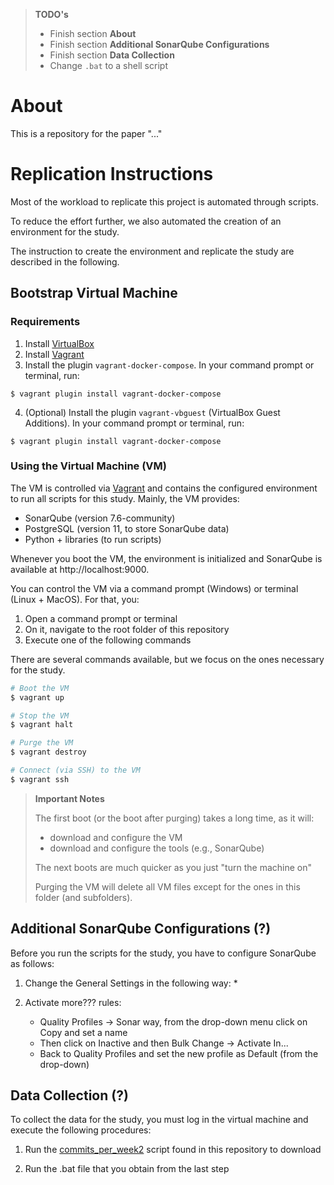 > **TODO's**
> - Finish section **About**
> - Finish section **Additional SonarQube Configurations**
> - Finish section **Data Collection**
> - Change `.bat` to a shell script

# About

This is a repository for the paper "..."

# Replication Instructions

Most of the workload to replicate this project is automated through scripts. 

To reduce the effort further, we also automated the creation of an environment for the study.

The instruction to create the environment and replicate the study are described in the following. 

## Bootstrap Virtual Machine

### Requirements

1. Install [VirtualBox](https://www.virtualbox.org/wiki/Downloads)
2. Install [Vagrant](https://www.vagrantup.com/downloads.html)
3. Install the plugin `vagrant-docker-compose`. In your command prompt or terminal, run:
```shell
$ vagrant plugin install vagrant-docker-compose 
```
4. (Optional) Install the plugin `vagrant-vbguest` (VirtualBox Guest Additions). In your command prompt or terminal, run:
```shell
$ vagrant plugin install vagrant-docker-compose 
```

### Using the Virtual Machine (VM)

The VM is controlled via [Vagrant](https://www.vagrantup.com/downloads.html) and contains the configured environment to run all scripts for this study. Mainly, the VM provides:
- SonarQube (version 7.6-community)
- PostgreSQL (version 11, to store SonarQube data)
- Python + libraries (to run scripts)

Whenever you boot the VM, the environment is initialized and SonarQube is available at http://localhost:9000.

You can control the VM via a command prompt (Windows) or terminal (Linux + MacOS). For that, you:
1. Open a command prompt or terminal
2. On it, navigate to the root folder of this repository
3. Execute one of the following commands

There are several commands available, but we focus on the ones necessary for the study.

```bash
# Boot the VM
$ vagrant up
```

```bash
# Stop the VM
$ vagrant halt
```

```bash
# Purge the VM
$ vagrant destroy
```

```bash
# Connect (via SSH) to the VM
$ vagrant ssh
```

> **Important Notes** 
>
> The first boot (or the boot after purging) takes a long time, as it will:
> * download and configure the VM
> * download and configure the tools (e.g., SonarQube)
>
> The next boots are much quicker as you just "turn the machine on"
> 
> Purging the VM will delete all VM files except for the ones in this folder (and subfolders).


## Additional SonarQube Configurations (?)

Before you run the scripts for the study, you have to configure SonarQube as follows:

1. Change the General Settings in the following way:
    * 

2. Activate more??? rules:

    * Quality Profiles -> Sonar way, from the drop-down menu click on Copy and set a name
    * Then click on Inactive and then Bulk Change -> Activate In...
    * Back to  Quality Profiles and set the new profile as Default (from the drop-down)
    
## Data Collection (?)

To collect the data for the study, you must log in the virtual machine and execute the following procedures:

1. Run the [commits_per_week2](commits_per_week2.py) script found in this repository to download

2. Run the .bat file that you obtain from the last step
